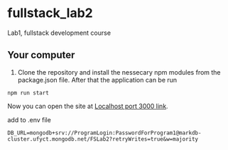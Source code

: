 # fullstack_lab2
Lab1, fullstack development course

## Your computer
1. Clone the repository and install the nessecary npm modules from the package.json file.
After that the application can be run 
```
npm run start
```
Now you can open the site at [Localhost port 3000 link](http://localhost:3000/).

add to .env file

```
DB_URL=mongodb+srv://ProgramLogin:PasswordForProgram1@markdb-cluster.ufyct.mongodb.net/FSLab2?retryWrites=true&w=majority
```
